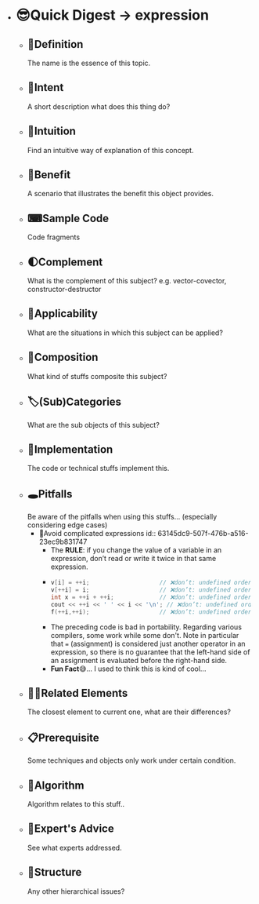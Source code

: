 - # 😎Quick Digest -> expression
	- ## 📝Definition
	  The name is the essence of this topic.
	- ## 🎯Intent
	   A short description what does this thing do?
	- ## 🧠Intuition
	  Find an intuitive way of explanation of this concept.
	- ## 🚀Benefit
	   A scenario that illustrates the benefit this object provides.
	- ## ⌨Sample Code
	   Code fragments
	- ## 🌓Complement
	  What is the complement of this subject? e.g. vector-covector, constructor-destructor
	- ## 🤳Applicability
	   What are the situations in which this subject can be applied?
	- ## 🧪Composition
	  What kind of stuffs composite this subject?
	- ## 🏷(Sub)Categories
	  What are the sub objects of this subject?
	- ## 🔎Implementation
	   The code or technical stuffs implement this.
	- ## 🕳Pitfalls
	  Be aware of the pitfalls when using this stuffs... (especially considering edge cases)
		- 📌Avoid complicated expressions
		  id:: 63145dc9-507f-476b-a516-23ec9b831747
			- The **RULE**: if you change the value of a variable in an expression, don’t read or write it twice in that same expression.
			- ``` c++
			  v[i] = ++i; 					 // ❌don’t: undefined order of evaluation
			  v[++i] = i; 					 // ❌don’t: undefined order of evaluation
			  int x = ++i + ++i;  			 // ❌don’t: undefined order of evaluation
			  cout << ++i << ' ' << i << '\n'; // ❌don’t: undefined order of evaluation
			  f(++i,++i); 					 // ❌don’t: undefined order of evaluation
			  ```
			- The preceding code is bad in portability. Regarding various compilers, some work while some don't. Note in particular that `=` (assignment) is considered just another operator in an expression, so there is no guarantee that the left-hand side of an assignment is evaluated before the right-hand side.
			- **Fun Fact**😅... I used to think this is kind of cool...
	- ## 🙋‍♂️Related Elements
	   The closest element to current one, what are their differences?
	- ## 📋Prerequisite
	  Some techniques and objects only work under certain condition.
	- ## 🐍Algorithm
	  Algorithm relates to this stuff..
	- ## 🥼Expert's Advice
	  See what experts addressed.
	- ## 🧱Structure
	  Any other hierarchical issues?